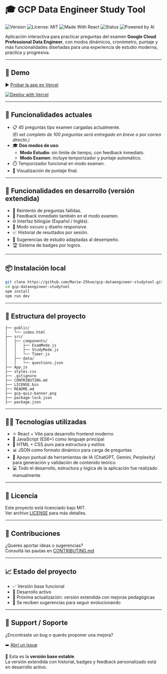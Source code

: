 # 🎓 GCP Data Engineer Study Tool

![Version](https://img.shields.io/badge/version-1.0.0-blue)
![License: MIT](https://img.shields.io/badge/license-MIT-green)
![Made With React](https://img.shields.io/badge/Built%20with-React-61DAFB?logo=react)
![Status](https://img.shields.io/badge/status-en%20desarrollo-yellow)
![Powered by AI](https://img.shields.io/badge/AI%20Powered-yes-ff69b4)

Aplicación interactiva para practicar preguntas del examen **Google Cloud Professional Data Engineer**, con modos dinámicos, cronómetro, puntaje y más funcionalidades diseñadas para una experiencia de estudio moderna, práctica y progresiva.

---

## 🚀 Demo

▶️ [Probar la app en Vercel](https://gcp-dataengineer-studytool.vercel.app/)

[![Deploy with Vercel](https://vercel.com/button)](https://vercel.com/import/project?template=https://github.com/Marie-25hue/gcp-dataengineer-studytool)

---

## 🧠 Funcionalidades actuales

- 📋 45 preguntas tipo examen cargadas actualmente.  
  *(El set completo de 100 preguntas será entregado en breve o por correo directo.)*
- 🎓 **Dos modos de uso**:
  - **Modo Estudio**: sin límite de tiempo, con feedback inmediato.
  - **Modo Examen**: incluye temporizador y puntaje automático.
- ⏱️ Temporizador funcional en modo examen.
- 🧮 Visualización de puntaje final.

---

## 🚧 Funcionalidades en desarrollo (versión extendida)

- 🔁 Reintento de preguntas fallidas.
- 💬 Feedback inmediato también en el modo examen.
- 🌐 Interfaz bilingüe (Español / Inglés).
- 🌙 Modo oscuro y diseño responsive.
- 📈 Historial de resultados por sesión.
- 🎯 Sugerencias de estudio adaptadas al desempeño.
- 🏆 Sistema de badges por logros.

---

## 📦 Instalación local

```bash
git clone https://github.com/Marie-25hue/gcp-dataengineer-studytool.git
cd gcp-dataengineer-studytool
npm install
npm run dev
```

---

## 📂 Estructura del proyecto

```plaintext
├── public/
│   └── index.html
├── src/
│   ├── components/
│   │   ├── ExamMode.js
│   │   ├── StudyMode.js
│   │   └── Timer.js
│   ├── data/
│   │   └── questions.json
├── App.js
├── styles.css
├── .gitignore
├── CONTRIBUTING.md
├── LICENSE.bin
├── README.md
├── gcp-quiz-banner.png
├── package-lock.json
├── package.json
```

---

## 👩‍💻 Tecnologías utilizadas

- ⚛️ React + Vite para desarrollo frontend moderno
- 📜 JavaScript (ES6+) como lenguaje principal
- 🎨 HTML + CSS puro para estructura y estilos
- 📊 JSON como formato dinámico para carga de preguntas
- 🤖 Apoyo puntual de herramientas de IA (ChatGPT, Gemini, Perplexity) para generación y validación de contenido teórico
- 💻 Todo el desarrollo, estructura y lógica de la aplicación fue realizado manualmente

---

## 📜 Licencia

Este proyecto está licenciado bajo MIT.  
Ver archivo [LICENSE](https://github.com/Marie-25hue/gcp-dataengineer-studytool/blob/main/LICENSE) para más detalles.

---

## 🤝 Contribuciones

¿Querés aportar ideas o sugerencias?  
Consultá las pautas en [CONTRIBUTING.md](https://github.com/Marie-25hue/gcp-dataengineer-studytool/blob/main/CONTRIBUTING.md)

---

## 📈 Estado del proyecto

- ✅ Versión base funcional
- 🚧 Desarrollo activo
- 📆 Próxima actualización: versión extendida con mejoras pedagógicas
- 💬 Se reciben sugerencias para seguir evolucionando

---

## 🛟 Support / Soporte

¿Encontraste un bug o querés proponer una mejora?

➡️ [Abrí un Issue](https://github.com/Marie-25hue/gcp-dataengineer-studytool/issues)

🚧 Esta es la **versión base estable**.  
La versión extendida con historial, badges y feedback personalizado está en desarrollo activo.
